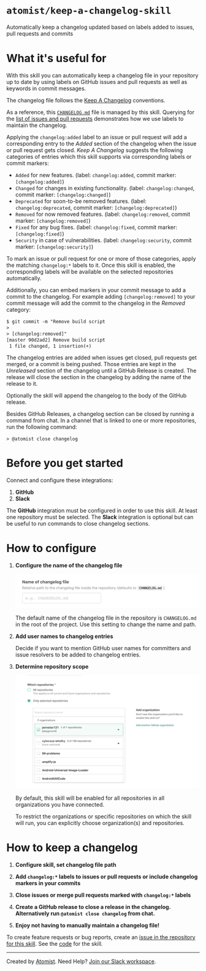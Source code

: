 # `atomist/keep-a-changelog-skill`
          
<!---atomist-skill-description:start--->

Automatically keep a changelog updated based on labels added to issues, pull requests and commits

<!---atomist-skill-description:end--->

<!---atomist-skill-readme:start--->

# What it's useful for

With this skill you can automatically keep a changelog file in your repository up to date by using labels on GitHub
issues and pull requests as well as keywords in commit messages. 

The changelog file follows the [Keep A Changelog](https://keepachangelog.com) conventions. 

As a reference, this [`CHANGELOG.md`](https://github.com/atomist-skills/keep-a-changelog-skill/blob/master/CHANGELOG.md) 
file is managed by this skill. Querying for the [list of issues and pull requests](https://github.com/atomist-skills/keep-a-changelog-skill/issues?q=-no%3Alabels)
demonstrates how we use labels to maintain the changelog.

Applying the `changelog:added` label to an issue or pull request will add a corresponding entry to the _Added_ section 
of the changelog when the issue or pull request gets closed. _Keep A Changelog_ suggests the following categories of 
entries which this skill supports via corresponding labels or commit markers:

* `Added` for new features. (label: `changelog:added`, commit marker: `[changelog:added]`)
* `Changed` for changes in existing functionality. (label: `changelog:changed`, commit marker: `[changelog:changed]`)
* `Deprecated` for soon-to-be removed features. (label: `changelog:deprecated`, commit marker: `[changelog:deprecated]`)
* `Removed` for now removed features. (label: `changelog:removed`, commit marker: `[changelog:removed]`)
* `Fixed` for any bug fixes. (label: `changelog:fixed`, commit marker: `[changelog:fixed]`)
* `Security` in case of vulnerabilities. (label: `changelog:security`, commit marker: `[changelog:security]`)

To mark an issue or pull request for one or more of those categories, apply the matching `changelog:*` labels to it. 
Once this skill is enabled, the corresponding labels will be available on the selected repositories automatically.

Additionally, you can embed markers in your commit message to add a commit to the changelog. For example adding
`[changelog:removed]` to your commit message will add the commit to the changelog in the _Removed_ category:

```shell script
$ git commit -m "Remove build script
>
> [changelog:removed]"
[master 90d2ad2] Remove build script
 1 file changed, 1 insertion(+)
``` 

The changelog entries are added when issues get closed, pull requests get merged, or a commit is being pushed. 
Those entries are kept in the _Unreleased_ section of the changelog until a GitHub Release is created. 
The release will close the section in the changelog by adding the name of the release to it.

Optionally the skill will append the changelog to the body of the GitHub release.

Besides GitHub Releases, a changelog section can be closed by running a command from chat. In a channel that is linked
to one or more repositories, run the following command:

```shell script
> @atomist close changelog
``` 

# Before you get started

Connect and configure these integrations:

1. **GitHub**
2. **Slack** 

The **GitHub** integration must be configured in order to use this skill. At least one repository must be selected.
The **Slack** integration is optional but can be useful to run commands to close changelog sections. 

# How to configure

1. **Configure the name of the changelog file**

    ![Changelog name](docs/images/changelog-name.png)
    
    The default name of the changelog file in the repository is `CHANGELOG.md` in the root of the project.
    Use this setting to change the name and path.

2. **Add user names to changelog entries**
    
    Decide if you want to mention GitHub user names for committers and issue resolvers to be added to 
    changelog entries.    
    
3. **Determine repository scope**

    ![Repository filter](docs/images/repo-filter.png)

    By default, this skill will be enabled for all repositories in all organizations you have connected.

    To restrict the organizations or specific repositories on which the skill will run, you can explicitly choose 
    organization(s) and repositories.

# How to keep a changelog

1. **Configure skill, set changelog file path** 

2. **Add `changelog:*` labels to issues or pull requests or include changelog markers in your commits**

3. **Close issues or merge pull requests marked with `changelog:*` labels**

4. **Create a GitHub release to close a release in the changelog. Alternatively run `@atomist close changelog` from chat.**

5. **Enjoy not having to manually maintain a changelog file!**

To create feature requests or bug reports, create an [issue in the repository for this skill](https://github.com/atomist-skills/keep-a-changlog-skill/issues). 
See the [code](https://github.com/atomist-skills/keep-a-changlog-skill) for the skill.

<!---atomist-skill-readme:end--->
 
---

Created by [Atomist][atomist].
Need Help?  [Join our Slack workspace][slack].

[atomist]: https://atomist.com/ (Atomist - How Teams Deliver Software)
[slack]: https://join.atomist.com/ (Atomist Community Slack)
 
